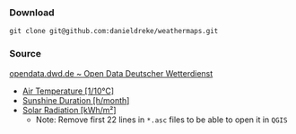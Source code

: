 ### Download
    git clone git@github.com:danieldreke/weathermaps.git

### Source
[opendata.dwd.de ~ Open Data Deutscher Wetterdienst](https://opendata.dwd.de/climate_environment/CDC/)
- [Air Temperature [1/10°C]](https://opendata.dwd.de/climate_environment/CDC/grids_germany/monthly/air_temperature_mean/)
- [Sunshine Duration [h/month]](https://opendata.dwd.de/climate_environment/CDC/grids_germany/monthly/sunshine_duration/)
- [Solar Radiation [kWh/m²]](https://opendata.dwd.de/climate_environment/CDC/grids_germany/monthly/radiation_global/)
  - Note: Remove first 22 lines in `*.asc` files to be able to open it in `QGIS`
